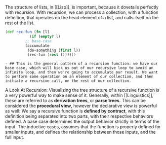 The structure of lists, in [[Lisp]], is important, because it dovetails perfectly with recursion.
    With recursion, we can process a collection, with a function definition, that operates on the head element of a list, and calls itself on the rest of the list.

```clojure
(def rec-fun (fn [l]
	       (if (empty? l)
		 ;; base-case
		 (accumulate
		  (do-something (first l))
		  (rec-fun (rest l)))))) 
```

    - ## This is the general pattern of a recursion function: we have our base case, which will kick us out of our recursive loop to avoid an infinite loop, and then we're going to accumulate our result. We want to perform some operation on an element of our collection, and then initiate a recursive call, on the rest of our collection.
  A Look At Recursion:
    [](https://firebasestorage.googleapis.com/v0/b/firescript-577a2.appspot.com/o/imgs%2Fapp%2F0xLEDEV-HQ%2F_BUjhutnjJ.png?alt=media&token=21142b4b-dece-442c-8e90-46ac3782b709)
    Visualizing the tree structure of a recursive function is a very powerful way to make sense of it. Generally, within [[Linguistics]], these are referred to as __derivation trees__, or __parse trees.__
    This can be considered the __procedural view__, however the declarative view is powerful as well:
         We say a recursive function is __defined by contract__, with this definition being separated into two parts, with their respective behaviors defined.
         A base case determines the output behavior strictly in terms of the input.
         The inductive cases, assumes that the function is properly defined for smaller inputs, and defines the relationship between those inputs, and the full input.
